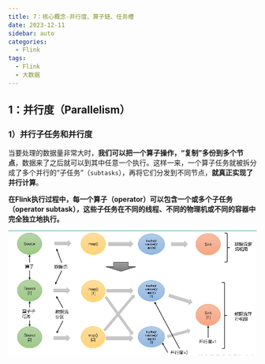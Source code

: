```yaml
---
title: 7：核心概念-并行度、算子链、任务槽
date: 2023-12-11
sidebar: auto
categories:
  - Flink
tags:
  - Flink
  - 大数据
---
```


## 1：并行度（Parallelism）

### 1）并行子任务和并行度

当要处理的数据量非常大时，**我们可以把一个算子操作，“复制”多份到多个节点**，数据来了之后就可以到其中任意一个执行。这样一来，一个算子任务就被拆分成了多个并行的“子任务”（`subtasks`），再将它们分发到不同节点，**就真正实现了并行计算**。

**在Flink执行过程中，每一个算子（operator）可以包含一个或多个子任务（operator subtask），这些子任务在不同的线程、不同的物理机或不同的容器中完全独立地执行。**

![Alt text](./assets/image26.png)